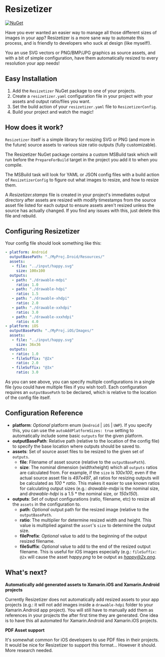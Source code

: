 # Resizetizer

[![NuGet](https://img.shields.io/nuget/v/Resizetizer.svg)](https://www.nuget.org/packages/Resizetizer/) 

Have you ever wanted an easier way to manage all those different sizes of images in your app? Resizetizer is a more sane way to automate this process, and is friendly to developers who suck at design (like myself!).

You an use SVG vectors or PNG/BMP/JPG graphics as source assets, and with a bit of simple configuration, have them automatically resized to every resolution your app needs!


## Easy Installation

1. Add the `Resizetizer` NuGet package to one of your projects.
2. Create a `resizetizer.yaml` configuration file in your project with your assets and output ratio/files you want.
3. Set the build action of your `resizetizer.yaml` file to `ResizetizerConfig`.
3. Build your project and watch the magic!


## How does it work?

`Resizetizer` itself is a simple library for resizing SVG or PNG (and more in the future) source assets to various size ratio outputs (fully customizable).

The Resizetizer NuGet package contains a custom MSBuild task which will run before the `PrepareForBuild` target in the project you add it to when you compile.

The MSBuild task will look for YAML or JSON config files with a build action of `ResizetizerConfig` to figure out what images to resize, and how to resize them.

A *Resizetizer.stamps* file is created in your project's immediates output directory after assets are resized with modify timestamps from the source asset file listed for each output to ensure assets aren't resized unless the source has actually changed.  If you find any issues with this, just delete this file and rebuild.

## Configuring Resizetizer
Your config file should look something like this:

```yaml
- platform: Android
  outputBasePath: "./MyProj.Droid/Resources/"
  assets:
   - file: "../input/happy.svg"
     size: 100x100
  outputs:
   - path: "./drawable-mdpi"
     ratio: 1.0
   - path: "./drawable-hdpi"
     ratio: 1.5
   - path: "./drawable-xhdpi"
     ratio: 2.0
   - path: "./drawable-xxhdpi"
     ratio: 3.0
   - path: "./drawable-xxxhdpi"
     ratio: 4.0
- platform: iOS
  outputBasePath: "./MyProj.iOS/Images/"
  assets:
   - file: "../input/happy.svg"
     size: 36x36
  outputs:
   - ratio: 1.0
   - fileSuffix: "@2x"
     ratio: 2.0
   - fileSuffix: "@3x"
     ratio: 3.0
```

As you can see above, you can specify multiple configurations in a single file (you could have multiple files if you wish too!).  Each configuration requires an `outputBasePath` to be declared, which is relative to the location of the config file itself.


## Configuration Reference

 - **platform**: *Optional* platform enum (`Android` | `iOS` | `UWP`).  If you specify this, you can use the `autoAddPlatformSizes: true` setting to automatically include some basic `outputs` for the given platform.
 - **outputBasePath**: Relative path (relative to the location of the config file) to specify the base location where outputs should be saved to.
 - **assets**: Set of source asset files to be resized to the given set of `outputs`.
    - **file**: Filename of asset source (relative to the `outputBasePath`).
    - **size**: The nominal dimension (widthxheight) which all `outputs` ratios are calculated from.  For example, if the `size` is *100x100*, even if the actual source asset file is *497x497*, all ratios for resizing outputs will be calculated as *100* * *ratio*.  This makes it easier to use known ratios for calculating output sizes (e.g.: *drawable-mdpi* is the nominal size, and *drawable-hdpi* is a 1.5 * the nominal size, or *150x150*).
 - **outputs**: Set of output configurations (ratio, filename, etc) to resize all the `assets` in the configuration to.
   - **path**: *Optional* output path for the resized image (relative to the `outputBasePath`.
   - **ratio**: The multiplier for determine resized width and height.  This value is multiplied against the `asset`'s `size` to determine the output size.
   - **filePrefix**: *Optional* value to add to the beginning of the output resized filename.
   - **fileSuffix**: *Optional* value to add to the end of the resized output filename.  This is useful for iOS images especially (e.g.: `fileSuffix: @2x` will cause the asset *happy.png* to be output as *happy@2x.png*.


## What's next?

**Automatically add generated assets to Xamarin.iOS and Xamarin.Android projects**

Currently Resizetizer does not automatically add resized assets to your app projects (e.g.: it will not add images inside a `drawable-hdpi` folder to your Xamarin.Android app project).  You will still have to manually add them as references in your projects the after first time they are generated.  One idea is to have this all automated for Xamarin.Android and Xamarin.iOS projects.

**PDF Asset support**

It's somewhat common for iOS developers to use PDF files in their projects.  It would be nice for Resizetizer to support this format... However it should.  More research needed.
